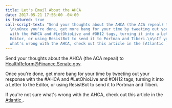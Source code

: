 ```yaml
---
title: Let's Email About the AHCA
date: 2017-05-21 17:56:00 -04:00
is featured: true
call-script-text: "Send your thoughts about the AHCA (the ACA repeal) to HealthReform@Finance.Senate.gov.
  \n\nOnce you're done, get more bang for your time by tweeting out your response
  with the #AHCA and #LetOhioLive and #OH12 tags, turning it into a Letter to the
  Editor, or using ResistBot to send it to Portman and Tiberi.\n\nIf you're not sure
  what's wrong with the AHCA, check out this article in the [Atlantic ](https://www.theatlantic.com/politics/archive/2017/03/ahca-trumpcare-older-sicker-voters/519423/)."
---
```


Send your thoughts about the AHCA (the ACA repeal) to HealthReform@Finance.Senate.gov. 

Once you're done, get more bang for your time by tweeting out your response with the #AHCA and #LetOhioLive and #OH12 tags, turning it into a Letter to the Editor, or using ResistBot to send it to Portman and Tiberi.

If you're not sure what's wrong with the AHCA, check out this article in the [Atlantic ](https://www.theatlantic.com/politics/archive/2017/03/ahca-trumpcare-older-sicker-voters/519423/).